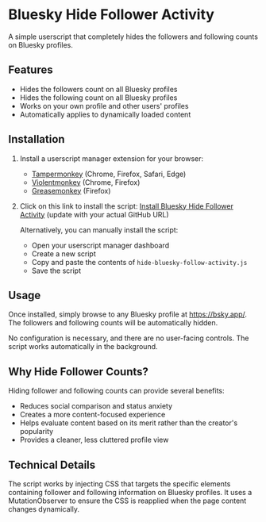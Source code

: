 # Bluesky Hide Follower Activity

A simple userscript that completely hides the followers and following counts on Bluesky profiles.

## Features

- Hides the followers count on all Bluesky profiles
- Hides the following count on all Bluesky profiles
- Works on your own profile and other users' profiles
- Automatically applies to dynamically loaded content

## Installation

1. Install a userscript manager extension for your browser:
   - [Tampermonkey](https://www.tampermonkey.net/) (Chrome, Firefox, Safari, Edge)
   - [Violentmonkey](https://violentmonkey.github.io/) (Chrome, Firefox)
   - [Greasemonkey](https://addons.mozilla.org/en-US/firefox/addon/greasemonkey/) (Firefox)

2. Click on this link to install the script: [Install Bluesky Hide Follower Activity](https://github.com/yourusername/userscripts/raw/main/hide-bluesky-follow-activity/hide-bluesky-follow-activity.js) (update with your actual GitHub URL)

   Alternatively, you can manually install the script:
   - Open your userscript manager dashboard
   - Create a new script
   - Copy and paste the contents of `hide-bluesky-follow-activity.js`
   - Save the script

## Usage

Once installed, simply browse to any Bluesky profile at https://bsky.app/. The followers and following counts will be automatically hidden.

No configuration is necessary, and there are no user-facing controls. The script works automatically in the background.

## Why Hide Follower Counts?

Hiding follower and following counts can provide several benefits:

- Reduces social comparison and status anxiety
- Creates a more content-focused experience
- Helps evaluate content based on its merit rather than the creator's popularity
- Provides a cleaner, less cluttered profile view

## Technical Details

The script works by injecting CSS that targets the specific elements containing follower and following information on Bluesky profiles. It uses a MutationObserver to ensure the CSS is reapplied when the page content changes dynamically.

